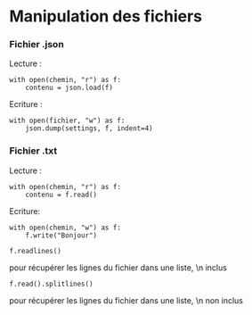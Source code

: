 # Manipulation des fichiers

### Fichier .json

Lecture :

    with open(chemin, "r") as f:
        contenu = json.load(f)

Ecriture :

    with open(fichier, "w") as f:
        json.dump(settings, f, indent=4)

### Fichier .txt

Lecture :

    with open(chemin, "r") as f:
        contenu = f.read()

Ecriture:

    with open(chemin, "w") as f:
        f.write("Bonjour")

    f.readlines()

pour récupérer les lignes du fichier dans une liste, \n inclus

    f.read().splitlines()

pour récupérer les lignes du fichier dans une liste, \n non inclus